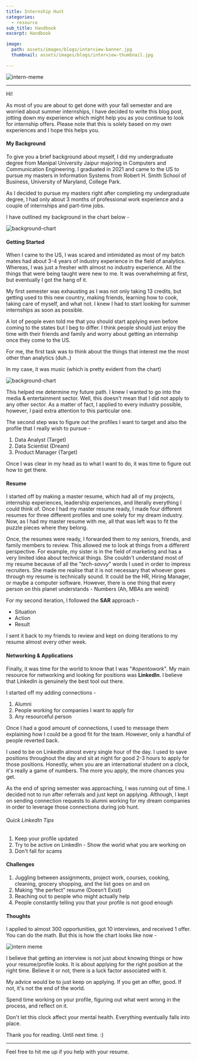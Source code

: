```yaml
---
title: Internship Hunt
categories:
  - resource
sub_title: Handbook
excerpt: Handbook

image: 
  path: assets/images/blogs/interview-banner.jpg
  thumbnail: assets/images/blogs/interview-thumbnail.jpg

---
```


![intern-meme](/assets/images/blogs/intern.jpg)

---

Hi!

As most of you are about to get done with your fall semester and are worried about summer internships, I have decided to write this blog post, jotting down my experience which might help you as you continue to look for internship offers. Please note that this is solely based on my own experiences and I hope this helps you.

#### My Background 

To give you a brief background about myself, I did my undergraduate degree from Manipal University Jaipur majoring in Computers and Communication Engineering. I graduated in 2021 and came to the US to pursue my masters in Information Systems from Robert H. Smith School of Business, University of Maryland, College Park.

As I decided to pursue my masters right after completing my undergraduate degree, I had only about 3 months of professional work experience and a couple of internships and part-time jobs.

I have outlined my background in the chart below -

![background-chart](/assets/images/blogs/background.jpg)

#### Getting Started

When I came to the US, I was scared and intimidated as most of my batch mates had about 3-4 years of industry experience in the field of analytics. Whereas, I was just a fresher with almost no industry experience. All the things that were being taught were new to me. It was overwhelming at first, but eventually I got the hang of it. 

My first semester was exhausting as I was not only taking 13 credits, but getting used to this new country, making friends, learning how to cook, taking care of myself, and what not. I knew I had to start looking for summer internships as soon as possible.

A lot of people even told me that you should start applying even before coming to the states but I beg to differ. I think people should just enjoy the time with their friends and family and worry about getting an internship once they come to the US. 

For me, the first task was to think about the things that interest me the most other than analytics (duh..)

In my case, it was music (which is pretty evident from the chart)

![background-chart](/assets/images/blogs/overlap.jpg)

This helped me determine my future path. I knew I wanted to go into the media & entertainment sector.
Well, this doesn't mean that I did not apply to any other sector. As a matter of fact, I applied to every industry possible, however, I paid extra attention to this particular one.

The second step was to figure out the profiles I want to target and also the profile that I really wish to pursue - 

1. Data Analyst (Target)
2. Data Scientist (Dream)
3. Product Manager (Target)

Once I was clear in my head as to what I want to do, it was time to figure out how to get there.

#### Resume

I started off by making a master resume, which had all of my projects, internship experiences, leadership experiences, and literally everything I could think of.
Once I had my master resume ready, I made four different resumes for three different profiles and one solely for my dream industry.
Now, as I had my master resume with me, all that was left was to fit the puzzle pieces where they belong.

Once, the resumes were ready, I forwarded them to my seniors, friends, and family members to review. This allowed me to look at things from a different perspective.
For example, my sister is in the field of marketing and has a very limited idea about technical things. She couldn't understand most of my resume because of all the "_tech-savvy_" words I used in order to impress recruiters. 
She made me realise that it is not necessary that whoever goes through my resume is technically sound. It could be the HR, Hiring Manager, or maybe a computer software. However, there is one thing that every person on this planet understands - Numbers (Ah, MBAs are weird)

For my second iteration, I followed the __SAR__ approach -

- Situation
- Action
- Result

I sent it back to my friends to review and kept on doing iterations to my resume almost every other week.

#### Networking & Applications

Finally, it was time for the world to know that I was "_#opentowork_".
My main resource for networking and looking for positions was __LinkedIn__. I believe that LinkedIn is genuinely the best tool out there. 

I started off my adding connections -

1. Alumni
2. People working for companies I want to apply for
3. Any resourceful person

Once I had a good amount of connections, I used to message them explaining how I could be a good fit for the team. However, only a handful of people reverted back.

I used to be on LinkedIn almost every single hour of the day. I used to save positions throughout the day and sit at night for good 2-3 hours to apply for those positions. 
Honestly, when you are an international student on a clock, it's really a game of numbers. The more you apply, the more chances you get.

As the end of spring semester was approaching, I was running out of time. I decided not to run after referrals and just kept on applying. Although, I kept on sending connection requests to alumni working for my dream companies in order to leverage those connections during job hunt.

###### Quick LinkedIn Tips

1. Keep your profile updated
2. Try to be active on LinkedIn - Show the world what you are working on
3. Don't fall for scams

#### Challenges

1. Juggling between assignments, project work, courses, cooking, cleaning, grocery shopping, and the list goes on and on
2. Making “the perfect” resume (Doesn’t Exist)
3. Reaching out to people who might actually help
4. People constantly telling you that your profile is not good enough

#### Thoughts

I applied to almost 300 opportunities, got 10 interviews, and received 1 offer. You can do the math.
But this is how the chart looks like now -

![intern meme](/assets/images/blogs/closed.jpg)

I believe that getting an interview is not just about knowing things or how your resume/profile looks. It is about applying for the right position at the right time. Believe it or not, there is a luck factor associated with it. 

My advice would be to just keep on applying. If you get an offer, good. If not, it's not the end of the world. 

Spend time working on your profile, figuring out what went wrong in the process, and reflect on it.

Don't let this clock affect your mental health. Everything eventually falls into place.

Thank you for reading. Until next time. :)

---

Feel free to hit me up if you help with your resume.
